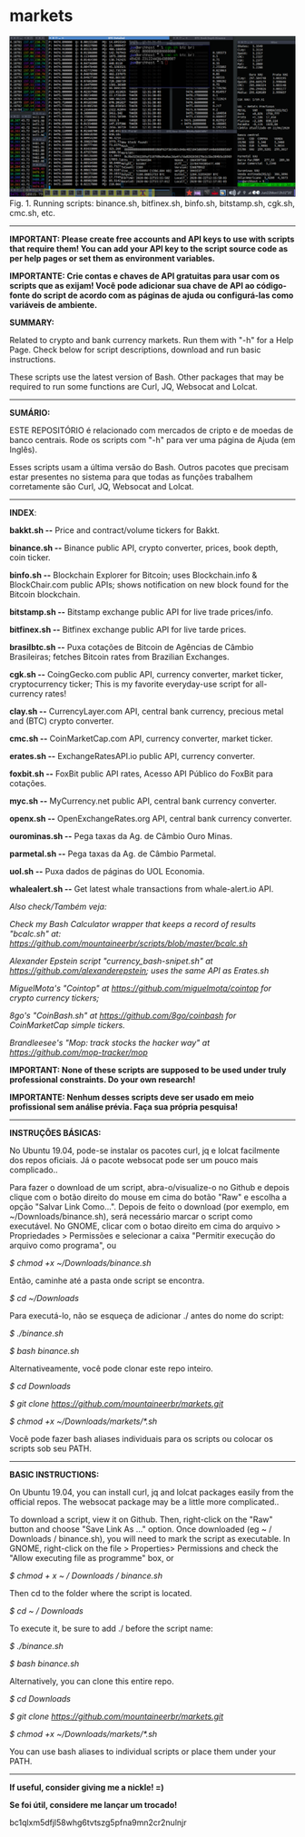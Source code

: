 # markets
![ScreenShot](https://github.com/mountaineerbr/markets/blob/master/git_screenshot1.png)
Fig. 1. Running scripts: binance.sh, bitfinex.sh, binfo.sh, bitstamp.sh, cgk.sh, cmc.sh, etc.

-------------------------------------------------------------------------------------------------

<b>IMPORTANT: Please create free accounts and API keys to use with scripts that require them! You can add your API key to the script source code as per help pages or set them as environment variables.
  
IMPORTANTE: Crie contas e chaves de API gratuitas para usar com os scripts que as exijam! Você pode adicionar sua chave de API ao código-fonte do script de acordo com as páginas de ajuda ou configurá-las como variáveis de ambiente.</b>

<b>SUMMARY:</b>

Related to crypto and bank currency markets. Run them with "-h" for a Help Page. Check below for script descriptions, download and run basic instructions.

These scripts use the latest version of Bash. Other packages that may be required to run some functions are Curl, JQ, Websocat and Lolcat.

-------------------------------------------------------------------------------------------------

<b>SUMÁRIO:</b>

ESTE REPOSITÓRIO é relacionado com mercados de cripto e de moedas de banco centrais. Rode os scripts com "-h" para ver uma página de Ajuda (em Inglês).

Esses scripts usam a última versão do Bash. Outros pacotes que precisam estar presentes no sistema para que todas as funções trabalhem corretamente são Curl, JQ, Websocat and Lolcat.

-------------------------------------------------------------------------------------------------

<b>INDEX</b>:

<b>bakkt.sh --</b> Price and contract/volume tickers for Bakkt.

<b>binance.sh --</b>  Binance public API, crypto converter, prices, book depth, coin ticker.

<b>binfo.sh --</b> Blockchain Explorer for Bitcoin; uses Blockchain.info & BlockChair.com public APIs; shows notification on new block found for the Bitcoin blockchain.

<b>bitstamp.sh --</b> Bitstamp exchange public API for live trade prices/info.

<b>bitfinex.sh --</b> Bitfinex exchange public API for live tarde prices.

<b>brasilbtc.sh --</b> Puxa cotações de Bitcoin de Agências de Câmbio Brasileiras; fetches Bitcoin rates from Brazilian Exchanges.

<b>cgk.sh --</b> CoingGecko.com public API, currency converter, market ticker, cryptocurrency ticker;
This is my favorite everyday-use script for all-currency rates!

<b>clay.sh --</b> CurrencyLayer.com API, central bank currency, precious metal and (BTC) crypto converter.

<b>cmc.sh --</b>  CoinMarketCap.com API, currency converter, market ticker.

<b>erates.sh --</b> ExchangeRatesAPI.io public API, currency converter.

<b>foxbit.sh --</b> FoxBit public API rates, Acesso API Público do FoxBit para cotações.

<b>myc.sh --</b> MyCurrency.net public API, central bank currency converter.

<b>openx.sh --</b> OpenExchangeRates.org API, central bank currency converter.

<b>ourominas.sh --</b> Pega taxas da Ag. de Câmbio Ouro Minas.

<b>parmetal.sh --</b> Pega taxas da Ag. de Câmbio Parmetal.

<b>uol.sh --</b> Puxa dados de páginas do UOL Economia.

<b>whalealert.sh --</b> Get latest whale transactions from whale-alert.io API.

<i>Also check/Também veja:

Check my Bash Calculator wrapper that keeps a record of results "bcalc.sh" at: https://github.com/mountaineerbr/scripts/blob/master/bcalc.sh

Alexander Epstein script "currency_bash-snipet.sh" at <https://github.com/alexanderepstein>; uses the same API as Erates.sh

MiguelMota's "Cointop" at <https://github.com/miguelmota/cointop> for crypto currency tickers;

8go's "CoinBash.sh" at <https://github.com/8go/coinbash> for CoinMarketCap simple tickers.

Brandleesee's "Mop: track stocks the hacker way" at https://github.com/mop-tracker/mop</i>

<b>IMPORTANT: None of these scripts are supposed to be used under truly professional constraints. Do your own research!

IMPORTANTE: Nenhum desses scripts deve ser usado em meio profissional sem análise prévia. Faça sua própria pesquisa!</b>

-------------------------------------------------------------------------------------------------

<b>INSTRUÇÕES BÁSICAS:</b>

No Ubuntu 19.04, pode-se instalar os pacotes curl, jq e lolcat facilmente dos repos oficiais. Já o pacote websocat pode ser um pouco mais complicado..

Para fazer o download de um script, abra-o/visualize-o no Github e depois clique com o botão direito do mouse em cima do botão "Raw" e escolha a opção "Salvar Link Como...". Depois de feito o download (por exemplo, em ~/Downloads/binance.sh), será necessário marcar o script como executável. No GNOME, clicar com o botao direito em cima do arquivo > Propriedades > Permissões e selecionar a caixa "Permitir execução do arquivo como programa", ou

<i>$ chmod +x ~/Downloads/binance.sh</i>

Então, caminhe até a pasta onde script se encontra.

<i>$ cd ~/Downloads</i>

Para executá-lo, não se esqueça de adicionar ./ antes do nome do script:

<i>$ ./binance.sh

$ bash binance.sh</i>

Alternativeamente, você pode clonar este repo inteiro.

<i>$ cd Downloads

$ git clone https://github.com/mountaineerbr/markets.git

$ chmod +x ~/Downloads/markets/*.sh</i>

Você pode fazer bash aliases individuais para os scripts ou colocar os scripts sob seu PATH.

-------------------------------------------------------------------------------------------------

<b>BASIC INSTRUCTIONS:</b>

On Ubuntu 19.04, you can install curl, jq and lolcat packages easily from the official repos. The websocat package may be a little more complicated..

To download a script, view it on Github. Then, right-click on the "Raw" button and choose "Save Link As ..." option. Once downloaded (eg ~ / Downloads / binance.sh), you will need to mark the script as executable. In GNOME, right-click on the file > Properties> Permissions and check the "Allow executing file as programme" box, or

<i>$ chmod + x ~ / Downloads / binance.sh</i>

Then cd to the folder where the script is located.

<i>$ cd ~ / Downloads</i>

To execute it, be sure to add ./ before the script name:

<i>$ ./binance.sh
  
$ bash binance.sh</i>

Alternatively, you can clone this entire repo.

<i>$ cd Downloads

$ git clone https://github.com/mountaineerbr/markets.git

$ chmod +x ~/Downloads/markets/*.sh</i>

You can use bash aliases to individual scripts or place them under your PATH.

-------------------------------------------------------------------------------------------------

<b>If useful, consider giving me a nickle! =)
  
Se foi útil, considere me lançar um trocado!</b>

bc1qlxm5dfjl58whg6tvtszg5pfna9mn2cr2nulnjr

